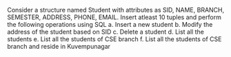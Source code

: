 Consider a structure named Student with attributes as SID, NAME, BRANCH, SEMESTER, ADDRESS, PHONE, EMAIL.
Insert atleast 10 tuples and perform the following operations using SQL 
a. Insert a new student
b. Modify the address of the student based on SID
c. Delete a student
d. List all the students
e. List all the students of CSE branch
f. List all the students of CSE branch and reside in Kuvempunagar
